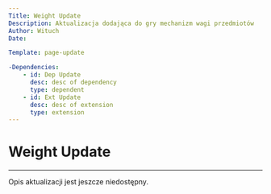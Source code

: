 ```yaml
---
Title: Weight Update
Description: Aktualizacja dodająca do gry mechanizm wagi przedmiotów
Author: Wituch
Date:

Template: page-update

-Dependencies:
    - id: Dep Update
      desc: desc of dependency
      type: dependent
    - id: Ext Update
      desc: desc of extension
      type: extension
---
```


# Weight Update
-----

Opis aktualizacji jest jeszcze niedostępny.
